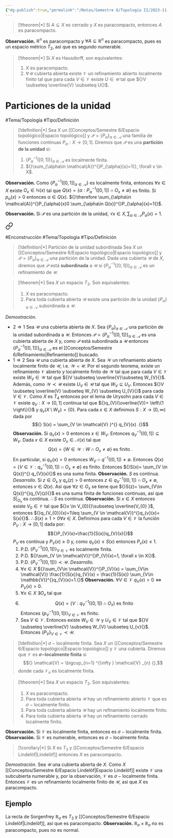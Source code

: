 ```yaml
---
{"dg-publish":true,"permalink":"/Notas/Semestre 6/Topología II/2023-11-27/"}
---
```


> [!theorem|*]
> Si ${}A\subseteq X{}$ es cerrado y ${}X{}$ es paracompacto, entonces ${}A{}$ es paracompacto.

**Observación.** ${}\mathbb{R}^{n}{}$ es paracompacto y ${}\forall A \subseteq \mathbb{R}^{n}{}$ es paracompacto, pues es un espacio métrico ${}T_{2}{}$, así que es segundo numerable.

> [!theorem|*]
> Si ${}X{}$ es Hausdorff, son equivalentes:
> 1. ${}X{}$ es paracompacto.
> 2. ${}\forall \mathcal{U}{}$ cubierta abierta existe ${}\mathcal{V}{}$ un refinamiento abierto localmente finito tal que para cada ${}V \in \mathcal{V}{}$ existe ${}U \in \mathcal{U}{}$ tal que ${}V \subseteq \overline{V} \subseteq U{}$.

# Particiones de la unidad
#Tema/Topología  #Tipo/Definición 
> [!definition|*]
> Sea ${}X{}$ un [[Conceptos/Semestre 6/Espacio topológico\|Espacio topológico]] y ${}\mathcal{P}= \left\{P_{\alpha} \right\}_{\alpha \in \mathcal{A}}{}$ una familia de funciones continuas ${}P_{\alpha}: X \to [0,1]{}$. Diremos que ${}\mathcal{P}{}$ es una **partición de la unidad** si:
> 1. ${}\left\{P_{\alpha}^{-1}([0,1]) \right\}_{\alpha \in \mathcal{A}}{}$ es localmente finita.
> 2. ${}\sum_{\alpha\in \mathcal{A}}^{}P_{\alpha}(x)=1{}, \forall x \in X$.

**Observación.** Como ${}\left\{ P_{\alpha}^{-1}([0,1])_{\alpha \in \mathcal{A}} \right\}{}$ es localmente finita, entonces ${}\forall x \in X{}$ existe ${}O_{x} \in \mathbb{N}(x){}$ tal que ${}Q(x)=\left\{\alpha: P_{\alpha}^{-1}([0,1]) \cap O_{x} \neq \emptyset \right\}{}$ es finito. Si ${}p_{\alpha}(x)>0{}$ entonces ${}\alpha \in Q(x) {}$.
${}\therefore \sum_{\alpha\in \mathcal{A}}^{}P_{\alpha}(x)0 \sum_{\alpha\in Q(x)}^{}P_{\alpha}(x)=1{}$.

**Observación.** Si ${}\mathcal{P}{}$ es una partición de la unidad, ${}\forall x \in X{}, \sum_{\alpha \in \mathcal{A}}P_{\alpha}(x)=1$.${}{}$


<div class="transclusion internal-embed is-loaded"><a class="markdown-embed-link" href="/conceptos/semestre-6/particion-de-la-unidad-subordinada/" aria-label="Open link"><svg xmlns="http://www.w3.org/2000/svg" width="24" height="24" viewBox="0 0 24 24" fill="none" stroke="currentColor" stroke-width="2" stroke-linecap="round" stroke-linejoin="round" class="svg-icon lucide-link"><path d="M10 13a5 5 0 0 0 7.54.54l3-3a5 5 0 0 0-7.07-7.07l-1.72 1.71"></path><path d="M14 11a5 5 0 0 0-7.54-.54l-3 3a5 5 0 0 0 7.07 7.07l1.71-1.71"></path></svg></a><div class="markdown-embed">




#Enconstrucción
#Tema/Topología  #Tipo/Definición 
> [!definition|*] Partición de la unidad subordinada
>Sea ${}X{}$ un [[Conceptos/Semestre 6/Espacio topológico\|Espacio topológico]] y ${}\mathcal{P}=\left\{P_{\alpha} \right\}_{\alpha \in \mathcal{A}}{}$ una partición de la unidad. Dada una cubierta ${}\mathcal{U}{}$ de ${}X{}$, diremos que ${}\mathcal{P}{}$ está **subordinada** a ${}\mathcal{U}{}$ si ${}\left\{P_{\alpha}^{-1}([0,1]) \right\}_{\alpha \in \mathcal{A}}{}$ es un refinamiento de ${}\mathcal{U}{}$.

</div></div>

> [!theorem|*]
> Sea ${}X{}$ un espacio ${}T_{3}{}$. Son equivalentes:
> 1. ${}X{}$ es paracompacto.
> 2. Para toda cubierta abierta ${}\mathcal{U}{}$ existe una partición de la unidad ${}\left\{P_{\alpha} \right\}_{\alpha \in \mathcal{A}}{}$ subordinada a ${}\mathcal{U}{}$.

*Demostración.* 
- ${}2 \Rightarrow 1{}$ Sea ${}\mathcal{U}{}$ una cubierta abierta de ${}X{}$.
	Sea ${}\left\{P_{\alpha} \right\}_{\alpha \in \mathcal{A}}{}$ una partición de la unidad subordinada a ${}\mathcal{U}{}$. Entonces ${}\mathcal{P}=\left\{P_{\alpha}^{-1}([0,1]) \right\}_{\alpha \in \mathcal{A}}{}$ es una cubierta abierta de ${}X{}$ y, como ${}\mathcal{P}{}$ está subordinada a ${}\mathcal{U}{}$ entonces ${}\left\{P_{\alpha}^{-1}([0,1]) \right\}_{\alpha \in \mathcal{A}}{}$ es el [[Conceptos/Semestre 6/Refinamiento\|Refinamiento]] buscado.
- ${}1 \Rightarrow 2{}$ Sea ${}\mathcal{U}{}$ una cubierta abierta de ${}X{}$.
	Sea ${}\mathcal{W}{}$ un refinamiento abierto localmente finito de ${}\mathcal{U}{}$, i.e. ${}\mathcal{W} \prec \mathcal{U}{}$. Por el segundo teorema, existe un refinamiento ${}\mathcal{V}{}$ abierto y localmente finito de ${}\mathcal{W}{}$ tal que para cada ${}V \in \mathcal{V}{}$ existe ${}W_{V} \in \mathcal{W}{}$ tal que ${}V \subseteq \overline{V}\subseteq W_{V}{}$. Además, como ${}\mathcal{W} \prec \mathcal{U}{}$ existe ${}U_{V} \in \mathcal{U}{}$ tal que ${}W_{V} \subseteq U_{V}{}$. Entonces ${}V \subseteq \overline{V} \subseteq W_{V} \subseteq U_{V}{}$ para cada ${}V \in \mathcal{V}{}$.
	Como ${}X{}$ es ${}T_{4}{}$ entonces por el lema de Urysohn para cada ${}V \in \mathcal{V}{}$ existe ${}q_{V}: X \to [0,1]{}$ continua tal que ${}q_{V}(\overline{V})= \left\{1 \right\}{}$ y ${}q_{v}(X\setminus W_{V})= \left\{0 \right\}{}$.
	Para cada ${}x \in X{}$ definimos ${}S: X \to [0,\infty){}$ dada por
	$${}  S(x) = \sum_{V \in  \mathcal{V} }^{} q_{V}(x)  .{}$$
	**Observación.**  Si ${}q_{V}(x)>0{}$ entonces ${}x \in W_{V}{}$. Entonces ${}q_{V}^{-1}((0,1]) \subseteq W_{V}{}$. Dada ${}x \in X{}$ existe ${}O_{x} \in \mathcal{N}(x){}$ tal que 
	$${}  Q(x) =\left\{ W \in  \mathcal{W} : W \cap O_{x}\neq  \emptyset   \right\}  \text{  es finito }. {}$$
	En particular, si ${}q_{V}(x)>0{}$ entonces ${}W_{V} \cap q^{-1}((0,1]) \neq \emptyset{}$.
	Entonces ${}Q(x)= \left\{V \in \mathcal{V}: q_{v}^{-1}((0,1])\cap O_{x} \neq \emptyset \right\}{}$ es finito. Entonces ${}S(x)= \sum_{V \in Q(x)}^{} q_{V}(x){}$ es una suma finita.
	**Observación.** ${}S{}$ es continua.
	*Desarrollo.* Si ${}z \in O_{x}{}$ y ${}q_{v}(z) >0{}$ entonces ${}z \in q_{V}^{-1}((0,1]) \cap O_{x} \neq \emptyset{}$, entonces ${}v \in Q(x){}$. Así que ${}\forall z \in O_{x}{}$ se tiene que ${}S(z)= \sum_{V\in Q(x)}^{}q_{V}(z){}$
	es una suma finita de funciones continuas, así que ${}S\vert_{O_{x}}{}$ es continua.
	${}\therefore S{}$ es continua.
	**Observación.** Si ${}x \in X{}$ entonces existe ${}V_{0} \in \mathcal{V}{}$ tal que ${}x \in V_{0}{}\subseteq \overline{V_{0} }$, entonces ${}q_{V_{0}}(x)=1\leq \sum_{V \in \mathcal{V}}^{}q_{v}(x)= S(x){}$.
	${}\therefore S(x)\geq 1>0 \forall x \in X{}$.
	Definimos para cada ${}V \in \mathcal{V}{}$ la función ${}P_{V}: X \to [0,1]{}$ dada por:
	$${}P_{V}(x)=\frac{1}{S(x)}q_{V}(x){}$$
	${}P_{V}{}$ es continua y ${}P_{V}(x)\geq 0{}$ y, como ${}q_{V}(x)\leq S(x){}$ entonces ${}P_{v}(x)\leq 1{}$.
	1. P.D. ${}\left\{P_{V}^{-1}([0,1]) \right\}_{V \in \mathcal{V}}{}$ es localmente finita.
	2. P.D. ${}\sum_{V \in \mathcal{V}}^{}P_{V}(x)=1, \forall x \in X{}$.
	3. P.D. ${}\left\{P_{V}^{-1}((0,1]) \right\}\prec \mathcal{U}{}$.
	*Desarrollo.*
	2. ${}\forall x \in X{}$ ${}\sum_{V\in \mathcal{V}}^{}P_{V}(x) = \sum_{V\in \mathcal{V}} \frac{1}{S(x)}q_{V}(x) = \frac{1}{S(x)} \sum_{V\in \mathbb{V}}^{}q_{V}(x)=1.{}$
	**Observación.** ${}\forall V \in \mathcal{V}{}$ ${}q_{V}(x)>0 \iff P_{V}(x)>0{}$.
	1. ${}\forall x \in X{}$ ${}\exists O_{x}{}$ tal que 
	2. $${}  Q(x) = \left\{V: q_{V}^{-1} ((0,1] ) \cap  O_{x}    \right\}  \text{ es finito } {}$$
		Entonces ${}\left\{p_{V}^{-1}((0,1]) \right\}_{V \in \mathcal{V}}{}$ es finito.
	3. Sea ${}V \in \mathcal{V}{}$. Entonces existe ${}W_{V} \in \mathcal{W}{}$ y ${}U_{V} \in \mathcal{V}{}$ tal que ${}V \subseteq \overline{V} \subseteq W_{V} \subseteq U_{v}{}$.
		Entonces ${}\left\{P_{V} \right\}_{V \in \mathcal{V}} \prec \mathcal{U}{}$.


>[!definition|*] ${}\sigma-{}$localmente finita.
> Sea ${}X{}$ un [[Conceptos/Semestre 6/Espacio topológico\|Espacio topológico]] y ${}\mathcal{V}{}$ una cubierta. Diremos que ${}\mathcal{V}{}$ es **${}\sigma{}-$localmente finita** si 
> $${}  \mathcal{V} = \bigcup_{n=1} ^{\infty } \mathcal{V} _{n}  {},$$
> donde cada ${}\mathcal{V}_{n}{}$ es localmente finita.

> [!theorem|*]
> Sea ${}X{}$ un espacio ${}T_{3}{}$. Son equivalentes:
> 1. ${}X{}$ es paracompacto.
> 2. Para toda cubierta abierta ${}\mathcal{U}{}$ hay un refinamiento abierto ${}\mathcal{V}{}$ que es ${}\sigma-{}$localmente finito.
> 3. Para toda cubierta abierta ${}\mathcal{U}{}$ hay un refinamiento localmente finito.
> 4. Para toda cubierta abierta ${}\mathcal{U}{}$ hay un refinamiento cerrado localmente finito.

**Observación.** Si ${}\mathcal{V}{}$ es localmente finita, entonces es ${}\sigma-{}$localmente finita.
**Observación.** Si ${}\mathcal{V}{}$ es numerable, entonces es ${}\sigma-{}$localmente finita.

> [!corollary|*]
> Si ${}X{}$ es ${}T_{3}{}$ y [[Conceptos/Semestre 6/Espacio Lindelöf\|Lindelöf]] entonces ${}X{}$ es paracompacto.

*Demostración.* Sea ${}\mathcal{U}{}$ una cubierta abierta de ${}X{}$. Como ${}X{}$ [[Conceptos/Semestre 6/Espacio Lindelöf\|Espacio Lindelöf]] existe ${}\mathcal{V}{}$ una subcubierta numerable y, por la observación, ${}\mathcal{V}{}$ es ${}\sigma-{}$localmente finita. Entonces ${}\mathcal{V}{}$ es un refinamiento localmente finito de ${}\mathcal{U}{}$, así que ${}X{}$ es paracompacto.

## Ejemplo
La recta de Sorgenfrey ${}\mathbb{R}_{\sigma}{}$ es ${}T_{3}{}$ y [[Conceptos/Semestre 6/Espacio Lindelöf\|Lindelöf]], así que es paracompacto.
**Observación.** ${}\mathbb{R}_{\sigma}\times \mathbb{R}_{\sigma}{}$ no es paracompacto, pues no es normal.